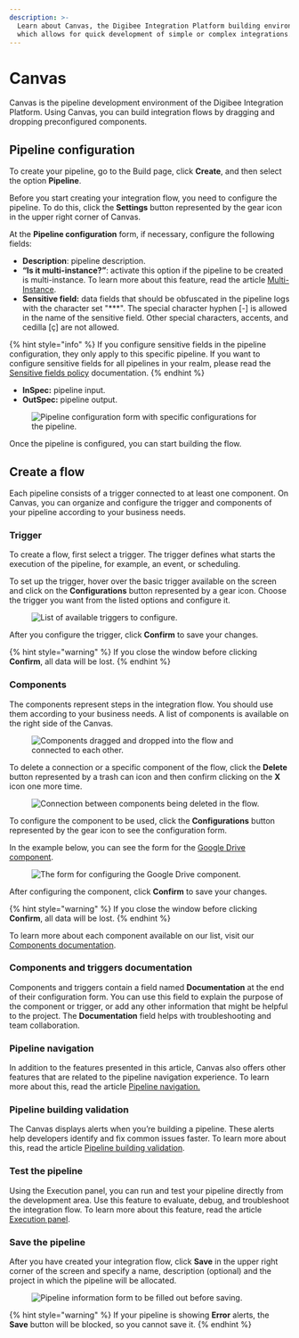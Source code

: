 ```yaml
---
description: >-
  Learn about Canvas, the Digibee Integration Platform building environment
  which allows for quick development of simple or complex integrations.
---
```


# Canvas

Canvas is the pipeline development environment of the Digibee Integration Platform. Using Canvas, you can build integration flows by dragging and dropping preconfigured components.

## Pipeline configuration <a href="#h_f0d7247948" id="h_f0d7247948"></a>

To create your pipeline, go to the Build page, click **Create**, and then select the option **Pipeline**.

Before you start creating your integration flow, you need to configure the pipeline. To do this, click the **Settings** button represented by the gear icon in the upper right corner of Canvas.

At the **Pipeline configuration** form, if necessary, configure the following fields:

* **Description**: pipeline description.
* **“Is it multi-instance?”**: activate this option if the pipeline to be created is multi-instance. To learn more about this feature, read the article [Multi-Instance](../../settings/multi-instance/).
* **Sensitive field:** data fields that should be obfuscated in the pipeline logs with the character set "\*\*\*". The special character hyphen \[-] is allowed in the name of the sensitive field. Other special characters, accents, and cedilla \[ç] are not allowed.&#x20;

{% hint style="info" %}
If you configure sensitive fields in the pipeline configuration, they only apply to this specific pipeline. If you want to configure sensitive fields for all pipelines in your realm, please read the [Sensitive fields policy](../../governance/policies/security/sensitive-fields.md) documentation.
{% endhint %}

* **InSpec:** pipeline input.
* **OutSpec:** pipeline output.

<figure><img src="../../.gitbook/assets/01 - Pipeline Configuration (1).jpg" alt="Pipeline configuration form with specific configurations for the pipeline."><figcaption></figcaption></figure>

Once the pipeline is configured, you can start building the flow.

## Create a flow <a href="#h_8d20bc202d" id="h_8d20bc202d"></a>

Each pipeline consists of a trigger connected to at least one component. On Canvas, you can organize and configure the trigger and components of your pipeline according to your business needs.

### Trigger <a href="#h_11af699f7a" id="h_11af699f7a"></a>

To create a flow, first select a trigger. The trigger defines what starts the execution of the pipeline, for example, an event, or scheduling.

To set up the trigger, hover over the basic trigger available on the screen and click on the **Configurations** button represented by a gear icon. Choose the trigger you want from the listed options and configure it.

<figure><img src="../../.gitbook/assets/02 - Trigger.gif" alt="List of available triggers to configure."><figcaption></figcaption></figure>

After you configure the trigger, click **Confirm** to save your changes.

{% hint style="warning" %}
If you close the window before clicking **Confirm**, all data will be lost.
{% endhint %}

### Components <a href="#h_db8670e733" id="h_db8670e733"></a>

The components represent steps in the integration flow. You should use them according to your business needs. A list of components is available on the right side of the Canvas.

<figure><img src="../../.gitbook/assets/03 - Components.gif" alt="Components dragged and dropped into the flow and connected to each other."><figcaption></figcaption></figure>

To delete a connection or a specific component of the flow, click the **Delete** button represented by a trash can icon and then confirm clicking on the **X** icon one more time.

<figure><img src="../../.gitbook/assets/04 - Components delete.gif" alt="Connection between components being deleted in the flow."><figcaption></figcaption></figure>

To configure the component to be used, click the **Configurations** button represented by the gear icon to see the configuration form.

In the example below, you can see the form for the [Google Drive component](../../components/file-storage/google-drive.md).

<figure><img src="../../.gitbook/assets/05 - Google drive crop.gif" alt="The form for configuring the Google Drive component."><figcaption></figcaption></figure>

After configuring the component, click **Confirm** to save your changes.&#x20;

{% hint style="warning" %}
If you close the window before clicking **Confirm**, all data will be lost.
{% endhint %}

To learn more about each component available on our list, visit our [Components documentation](https://docs.digibee.com/documentation/components/).

### Components and triggers documentation

Components and triggers contain a field named **Documentation** at the end of their configuration form. You can use this field to explain the purpose of the component or trigger, or add any other information that might be helpful to the project. The **Documentation** field helps with troubleshooting and team collaboration.

### Pipeline navigation <a href="#h_0c900e53b4" id="h_0c900e53b4"></a>

In addition to the features presented in this article, Canvas also offers other features that are related to the pipeline navigation experience. To learn more about this, read the article [Pipeline navigation.](https://docs.digibee.com/documentation/build/pipelines/pipeline-navigation-beta-restricted)

### Pipeline building validation <a href="#h_ce47d0a128" id="h_ce47d0a128"></a>

The Canvas displays alerts when you’re building a pipeline. These alerts help developers identify and fix common issues faster. To learn more about this, read the article [Pipeline building validation](canvas-building-validation.md).

### Test the pipeline <a href="#h_a35b7d4d00" id="h_a35b7d4d00"></a>

Using the Execution panel, you can run and test your pipeline directly from the development area. Use this feature to evaluate, debug, and troubleshoot the integration flow. To learn more about this feature, read the article [Execution panel](execution-panel.md).

### Save the pipeline <a href="#h_49429ce551" id="h_49429ce551"></a>

After you have created your integration flow, click **Save** in the upper right corner of the screen and specify a name, description (optional) and the project in which the pipeline will be allocated.

<figure><img src="../../.gitbook/assets/06 - Save -crop.gif" alt="Pipeline information form to be filled out before saving."><figcaption></figcaption></figure>

{% hint style="warning" %}
If your pipeline is showing **Error** alerts, the **Save** button will be blocked, so you cannot save it.
{% endhint %}

